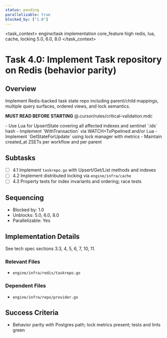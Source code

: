 ```yaml
---
status: pending
parallelizable: true
blocked_by: ["1.0"]
---
```


<task_context>
<domain>engine/task</domain>
<type>implementation</type>
<scope>core_feature</scope>
<complexity>high</complexity>
<dependencies>redis, lua, cache, locking</dependencies>
<unblocks>5.0, 6.0, 8.0</unblocks>
</task_context>

# Task 4.0: Implement Task repository on Redis (behavior parity)

## Overview

Implement Redis-backed task state repo including parent/child mappings, multiple query surfaces, ordered views, and lock semantics.

<import>**MUST READ BEFORE STARTING** @.cursor/rules/critical-validation.mdc</import>

<requirements>
- Use Lua for UpsertState covering all affected indexes and sentinel `:idx` hash
- Implement `WithTransaction` via WATCH+TxPipelined and/or Lua
- Implement `GetStateForUpdate` using lock manager with metrics
- Maintain created_at ZSETs per workflow and per parent
</requirements>

## Subtasks

- [ ] 4.1 Implement `taskrepo.go` with Upsert/Get/List methods and indexes
- [ ] 4.2 Implement distributed locking via `engine/infra/cache`
- [ ] 4.3 Property tests for index invariants and ordering; race tests

## Sequencing

- Blocked by: 1.0
- Unblocks: 5.0, 6.0, 8.0
- Parallelizable: Yes

## Implementation Details

See tech spec sections 3.3, 4, 5, 6, 7, 10, 11.

### Relevant Files

- `engine/infra/redis/taskrepo.go`

### Dependent Files

- `engine/infra/repo/provider.go`

## Success Criteria

- Behavior parity with Postgres path; lock metrics present; tests and lints green
